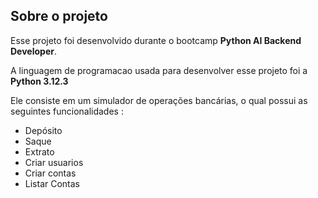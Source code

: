 ## Sobre o projeto

Esse projeto foi desenvolvido durante o bootcamp <strong>Python AI Backend Developer</strong>.

A linguagem de programacao usada para desenvolver esse projeto foi a <strong>Python 3.12.3</strong>

Ele consiste em um simulador de operações bancárias, o qual possui as seguintes funcionalidades :

- Depósito
- Saque
- Extrato
- Criar usuarios
- Criar contas
- Listar Contas
